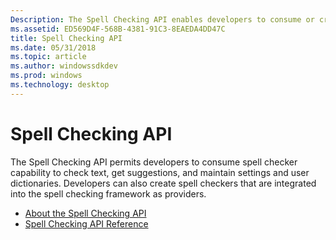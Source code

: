 ```yaml
---
Description: The Spell Checking API enables developers to consume or create spell checkers.
ms.assetid: ED569D4F-568B-4381-91C3-8EAEDA4DD47C
title: Spell Checking API
ms.date: 05/31/2018
ms.topic: article
ms.author: windowssdkdev
ms.prod: windows
ms.technology: desktop
---
```


# Spell Checking API

The Spell Checking API permits developers to consume spell checker capability to check text, get suggestions, and maintain settings and user dictionaries. Developers can also create spell checkers that are integrated into the spell checking framework as providers.

-   [About the Spell Checking API](about-the-spell-checker-api.md)
-   [Spell Checking API Reference](spell-checker-api-reference.md)

 

 



